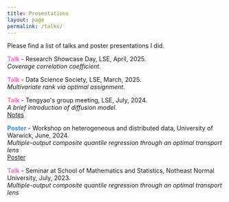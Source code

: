 ```yaml
---
title: Presentations
layout: page
permalink: /talks/
---
```


Please find a list of talks and poster presentations I did. 

<span style = "font-weight: bold; color: #FF69B4">Talk</span> - Research Showcase Day, LSE, April, 2025. <br /> *Coverage correlation coefficient.* <br />

<span style = "font-weight: bold; color: #FF69B4">Talk</span> - Data Science Society, LSE, March, 2025. <br /> *Multivariate rank via optimal assignment.* <br />

<span style = "font-weight: bold; color: #FF69B4">Talk</span> - Tengyao's group meeting, LSE, July, 2024. <br /> *A brief introduction of diffusion model.* <br /> [Notes](/assets/papers/DM.pdf)

<span style = "font-weight: bold;  color: #1E90FF">Poster</span> - Workshop on heterogeneous and distributed data, University of Warwick, June, 2024. <br /> *Multiple-output composite quantile regression through an optimal transport lens* <br /> [Poster](/assets/papers/yang24_poster.pdf)

<span style = "font-weight: bold;  color: #FF69B4">Talk</span> - Seminar at School of Mathematics and Statistics, Notheast Normal University, July, 2023. <br /> *Multiple-output composite quantile regression through an optimal transport lens* <br />

